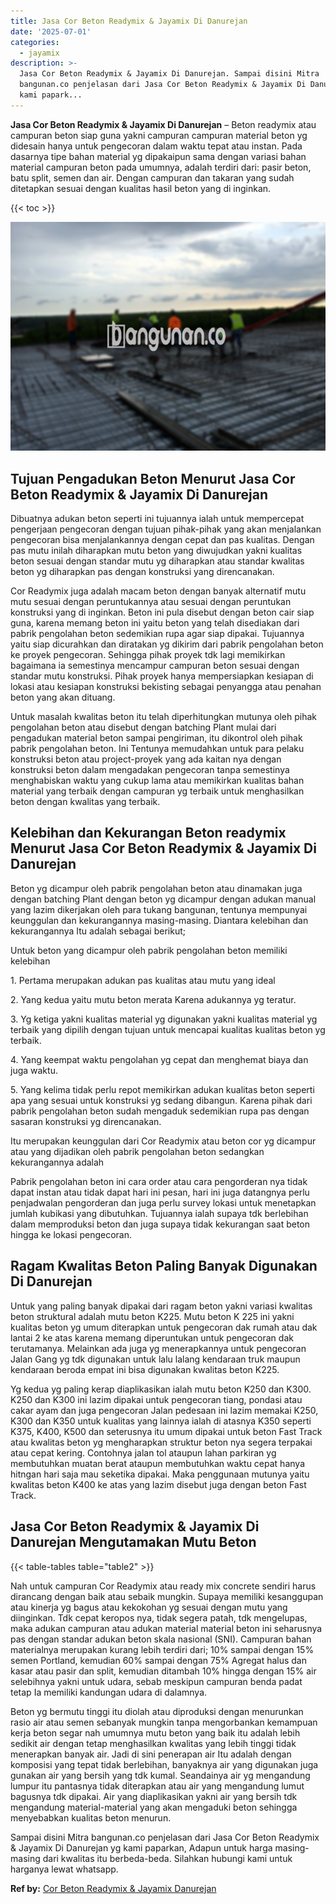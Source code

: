 ```yaml
---
title: Jasa Cor Beton Readymix & Jayamix Di Danurejan
date: '2025-07-01'
categories:
  - jayamix
description: >-
  Jasa Cor Beton Readymix & Jayamix Di Danurejan. Sampai disini Mitra
  bangunan.co penjelasan dari Jasa Cor Beton Readymix & Jayamix Di Danurejan yg
  kami papark...
---
```


**Jasa Cor Beton Readymix & Jayamix Di Danurejan** – Beton readymix atau campuran beton siap guna yakni campuran campuran material beton yg didesain hanya untuk pengecoran dalam waktu tepat atau instan. Pada dasarnya tipe bahan material yg dipakaipun sama dengan variasi bahan material campuran beton pada umumnya, adalah terdiri dari: pasir beton, batu split, semen dan air. Dengan campuran dan takaran yang sudah ditetapkan sesuai dengan kualitas hasil beton yang di inginkan.

{{< toc >}}

![Jasa Cor Beton Readymix & Jayamix Di Danurejan](/images/jasa-cor-readymix-38.png)

## Tujuan Pengadukan Beton Menurut Jasa Cor Beton Readymix & Jayamix Di Danurejan

Dibuatnya adukan beton seperti ini tujuannya ialah untuk mempercepat pengerjaan pengecoran dengan tujuan pihak-pihak yang akan menjalankan pengecoran bisa menjalankannya dengan cepat dan pas kualitas. Dengan pas mutu inilah diharapkan mutu beton yang diwujudkan yakni kualitas beton sesuai dengan standar mutu yg diharapkan atau standar kwalitas beton yg diharapkan pas dengan konstruksi yang direncanakan.

Cor Readymix juga adalah macam beton dengan banyak alternatif mutu mutu sesuai dengan peruntukannya atau sesuai dengan peruntukan konstruksi yang di inginkan. Beton ini pula disebut dengan beton cair siap guna, karena memang beton ini yaitu beton yang telah disediakan dari pabrik pengolahan beton sedemikian rupa agar siap dipakai. Tujuannya yaitu siap dicurahkan dan diratakan yg dikirim dari pabrik pengolahan beton ke proyek pengecoran. Sehingga pihak proyek tdk lagi memikirkan bagaimana ia semestinya mencampur campuran beton sesuai dengan standar mutu konstruksi. Pihak proyek hanya mempersiapkan kesiapan di lokasi atau kesiapan konstruksi bekisting sebagai penyangga atau penahan beton yang akan dituang.

Untuk masalah kwalitas beton itu telah diperhitungkan mutunya oleh pihak pengolahan beton atau disebut dengan batching Plant mulai dari pengadukan material beton sampai pengiriman, itu dikontrol oleh pihak pabrik pengolahan beton. Ini Tentunya memudahkan untuk para pelaku konstruksi beton atau project-proyek yang ada kaitan nya dengan konstruksi beton dalam mengadakan pengecoran tanpa semestinya menghabiskan waktu yang cukup lama atau memikirkan kualitas bahan material yang terbaik dengan campuran yg terbaik untuk menghasilkan beton dengan kwalitas yang terbaik.

## Kelebihan dan Kekurangan Beton readymix Menurut Jasa Cor Beton Readymix & Jayamix Di Danurejan

Beton yg dicampur oleh pabrik pengolahan beton atau dinamakan juga dengan batching Plant dengan beton yg dicampur dengan adukan manual yang lazim dikerjakan oleh para tukang bangunan, tentunya mempunyai keunggulan dan kekurangannya masing-masing. Diantara kelebihan dan kekurangannya Itu adalah sebagai berikut;

Untuk beton yang dicampur oleh pabrik pengolahan beton memiliki kelebihan

1\. Pertama merupakan adukan pas kualitas atau mutu yang ideal

2\. Yang kedua yaitu mutu beton merata Karena adukannya yg teratur.

3\. Yg ketiga yakni kualitas material yg digunakan yakni kualitas material yg terbaik yang dipilih dengan tujuan untuk mencapai kualitas kualitas beton yg terbaik.

4\. Yang keempat waktu pengolahan yg cepat dan menghemat biaya dan juga waktu.

5\. Yang kelima tidak perlu repot memikirkan adukan kualitas beton seperti apa yang sesuai untuk konstruksi yg sedang dibangun. Karena pihak dari pabrik pengolahan beton sudah mengaduk sedemikian rupa pas dengan sasaran konstruksi yg direncanakan.

Itu merupakan keunggulan dari Cor Readymix atau beton cor yg dicampur atau yang dijadikan oleh pabrik pengolahan beton sedangkan kekurangannya adalah

Pabrik pengolahan beton ini cara order atau cara pengorderan nya tidak dapat instan atau tidak dapat hari ini pesan, hari ini juga datangnya perlu penjadwalan pengorderan dan juga perlu survey lokasi untuk menetapkan jumlah kubikasi yang dibutuhkan. Tujuannya ialah supaya tdk berlebihan dalam memproduksi beton dan juga supaya tidak kekurangan saat beton hingga ke lokasi pengecoran.

## Ragam Kwalitas Beton Paling Banyak Digunakan Di Danurejan

Untuk yang paling banyak dipakai dari ragam beton yakni variasi kwalitas beton struktural adalah mutu beton K225. Mutu beton K 225 ini yakni kualitas beton yg umum diterapkan untuk pengecoran dak rumah atau dak lantai 2 ke atas karena memang diperuntukan untuk pengecoran dak terutamanya. Melainkan ada juga yg menerapkannya untuk pengecoran Jalan Gang yg tdk digunakan untuk lalu lalang kendaraan truk maupun kendaraan beroda empat ini bisa digunakan kwalitas beton K225.

Yg kedua yg paling kerap diaplikasikan ialah mutu beton K250 dan K300. K250 dan K300 ini lazim dipakai untuk pengecoran tiang, pondasi atau cakar ayam dan juga pengecoran Jalan pedesaan ini lazim memakai K250, K300 dan K350 untuk kualitas yang lainnya ialah di atasnya K350 seperti K375, K400, K500 dan seterusnya itu umum dipakai untuk beton Fast Track atau kwalitas beton yg mengharapkan struktur beton nya segera terpakai atau cepat kering. Contohnya jalan tol ataupun lahan parkiran yg membutuhkan muatan berat ataupun membutuhkan waktu cepat hanya hitngan hari saja mau seketika dipakai. Maka penggunaan mutunya yaitu kwalitas beton K400 ke atas yang lazim disebut juga dengan beton Fast Track.

## Jasa Cor Beton Readymix & Jayamix Di Danurejan Mengutamakan Mutu Beton

{{< table-tables table="table2" >}}

Nah untuk campuran Cor Readymix atau ready mix concrete sendiri harus dirancang dengan baik atau sebaik mungkin. Supaya memiliki kesanggupan atau kinerja yg bagus atau kekokohan yg sesuai dengan mutu yang diinginkan. Tdk cepat keropos nya, tidak segera patah, tdk mengelupas, maka adukan campuran atau adukan material material beton ini seharusnya pas dengan standar adukan beton skala nasional (SNI). Campuran bahan materialnya merupakan kurang lebih terdiri dari; 10% sampai dengan 15% semen Portland, kemudian 60% sampai dengan 75% Agregat halus dan kasar atau pasir dan split, kemudian ditambah 10% hingga dengan 15% air selebihnya yakni untuk udara, sebab meskipun campuran benda padat tetap Ia memiliki kandungan udara di dalamnya.

Beton yg bermutu tinggi itu diolah atau diproduksi dengan menurunkan rasio air atau semen sebanyak mungkin tanpa mengorbankan kemampuan kerja beton segar nah umumnya mutu beton yang baik itu adalah lebih sedikit air dengan tetap menghasilkan kwalitas yang lebih tinggi tidak menerapkan banyak air. Jadi di sini penerapan air Itu adalah dengan komposisi yang tepat tidak berlebihan, banyaknya air yang digunakan juga gunakan air yang bersih yang tdk kumal. Seandainya air yg mengandung lumpur itu pantasnya tidak diterapkan atau air yang mengandung lumut bagusnya tdk dipakai. Air yang diaplikasikan yakni air yang bersih tdk mengandung material-material yang akan mengaduki beton sehingga menyebabkan kualitas beton menurun.

Sampai disini Mitra bangunan.co penjelasan dari Jasa Cor Beton Readymix & Jayamix Di Danurejan yg kami paparkan, Adapun untuk harga masing-masing dari kwalitas itu berbeda-beda. Silahkan hubungi kami untuk harganya lewat whatsapp.

**Ref by:** [Cor Beton Readymix & Jayamix Danurejan](https://id.wikipedia.org/wiki/Cor)

